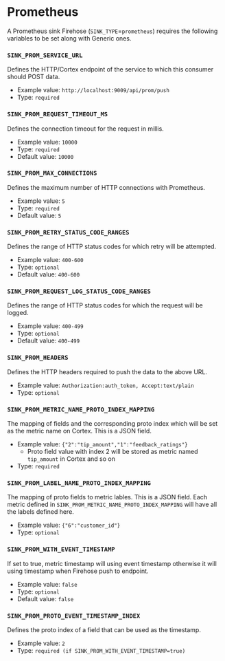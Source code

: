 # Prometheus

A Prometheus sink Firehose \(`SINK_TYPE`=`prometheus`\) requires the following variables to be set along with Generic ones.

### `SINK_PROM_SERVICE_URL`

Defines the HTTP/Cortex endpoint of the service to which this consumer should POST data.

- Example value: `http://localhost:9009/api/prom/push`
- Type: `required`

### `SINK_PROM_REQUEST_TIMEOUT_MS`

Defines the connection timeout for the request in millis.

- Example value: `10000`
- Type: `required`
- Default value: `10000`

### `SINK_PROM_MAX_CONNECTIONS`

Defines the maximum number of HTTP connections with Prometheus.

- Example value: `5`
- Type: `required`
- Default value: `5`

### `SINK_PROM_RETRY_STATUS_CODE_RANGES`

Defines the range of HTTP status codes for which retry will be attempted.

- Example value: `400-600`
- Type: `optional`
- Default value: `400-600`

### `SINK_PROM_REQUEST_LOG_STATUS_CODE_RANGES`

Defines the range of HTTP status codes for which the request will be logged.

- Example value: `400-499`
- Type: `optional`
- Default value: `400-499`

### `SINK_PROM_HEADERS`

Defines the HTTP headers required to push the data to the above URL.

- Example value: `Authorization:auth_token, Accept:text/plain`
- Type: `optional`

### `SINK_PROM_METRIC_NAME_PROTO_INDEX_MAPPING`

The mapping of fields and the corresponding proto index which will be set as the metric name on Cortex. This is a JSON field.

- Example value: `{"2":"tip_amount","1":"feedback_ratings"}`
  - Proto field value with index 2 will be stored as metric named `tip_amount` in Cortex and so on
- Type: `required`

### `SINK_PROM_LABEL_NAME_PROTO_INDEX_MAPPING`

The mapping of proto fields to metric lables. This is a JSON field. Each metric defined in `SINK_PROM_METRIC_NAME_PROTO_INDEX_MAPPING` will have all the labels defined here.

- Example value: `{"6":"customer_id"}`
- Type: `optional`

### `SINK_PROM_WITH_EVENT_TIMESTAMP`

If set to true, metric timestamp will using event timestamp otherwise it will using timestamp when Firehose push to endpoint.

- Example value: `false`
- Type: `optional`
- Default value: `false`

### `SINK_PROM_PROTO_EVENT_TIMESTAMP_INDEX`

Defines the proto index of a field that can be used as the timestamp.

- Example value: `2`
- Type: `required (if SINK_PROM_WITH_EVENT_TIMESTAMP=true)`

